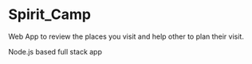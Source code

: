 # Spirit_Camp

Web App to review the places you visit and help other to plan their visit.


Node.js based full stack app 
